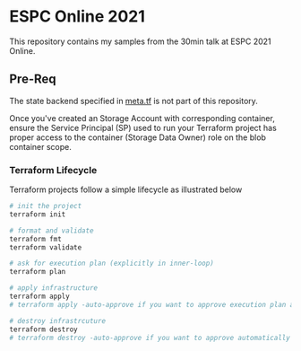 # ESPC Online 2021

This repository contains my samples from the 30min talk at ESPC 2021 Online.

## Pre-Req

The state backend specified in [meta.tf](meta.tf) is not part of this repository. 

Once you've created an Storage Account with corresponding container, ensure the Service Principal (SP) used to run your Terraform project has proper access to the container (Storage Data Owner) role on the blob container scope.

### Terraform Lifecycle

Terraform projects follow a simple lifecycle as illustrated below

```bash
# init the project
terraform init

# format and validate
terraform fmt
terraform validate

# ask for execution plan (explicitly in inner-loop)
terraform plan

# apply infrastructure
terraform apply
# terraform apply -auto-approve if you want to approve execution plan automatically

# destroy infrastrcuture
terraform destroy
# terraform destroy -auto-approve if you want to approve automatically
```

